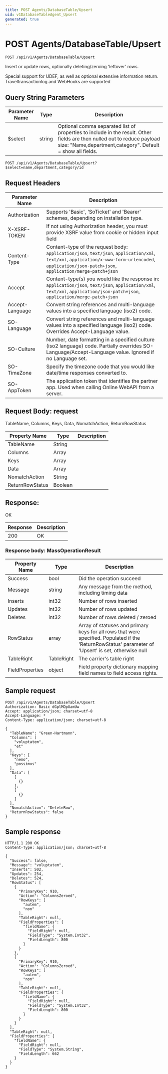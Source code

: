 ```yaml
---
title: POST Agents/DatabaseTable/Upsert
uid: v1DatabaseTableAgent_Upsert
generated: true
---
```


# POST Agents/DatabaseTable/Upsert

```http
POST /api/v1/Agents/DatabaseTable/Upsert
```

Insert or update rows, optionally deleting/zeroing 'leftover' rows.


Special support for UDEF, as well as optional extensive information return. Traveltransactionlog and WebHooks are supported






## Query String Parameters

| Parameter Name | Type |  Description |
|----------------|------|--------------|
| $select | string |  Optional comma separated list of properties to include in the result. Other fields are then nulled out to reduce payload size: "Name,department,category". Default = show all fields. |

```http
POST /api/v1/Agents/DatabaseTable/Upsert?$select=name,department,category/id
```


## Request Headers

| Parameter Name | Description |
|----------------|-------------|
| Authorization  | Supports 'Basic', 'SoTicket' and 'Bearer' schemes, depending on installation type. |
| X-XSRF-TOKEN   | If not using Authorization header, you must provide XSRF value from cookie or hidden input field |
| Content-Type | Content-type of the request body: `application/json`, `text/json`, `application/xml`, `text/xml`, `application/x-www-form-urlencoded`, `application/json-patch+json`, `application/merge-patch+json` |
| Accept         | Content-type(s) you would like the response in: `application/json`, `text/json`, `application/xml`, `text/xml`, `application/json-patch+json`, `application/merge-patch+json` |
| Accept-Language | Convert string references and multi-language values into a specified language (iso2) code. |
| SO-Language | Convert string references and multi-language values into a specified language (iso2) code. Overrides Accept-Language value. |
| SO-Culture | Number, date formatting in a specified culture (iso2 language) code. Partially overrides SO-Language/Accept-Language value. Ignored if no Language set. |
| SO-TimeZone | Specify the timezone code that you would like date/time responses converted to. |
| SO-AppToken | The application token that identifies the partner app. Used when calling Online WebAPI from a server. |

## Request Body: request 

TableName, Columns, Keys, Data, NomatchAction, ReturnRowStatus 

| Property Name | Type |  Description |
|----------------|------|--------------|
| TableName | String |  |
| Columns | Array |  |
| Keys | Array |  |
| Data | Array |  |
| NomatchAction | String |  |
| ReturnRowStatus | Boolean |  |

## Response:

OK

| Response | Description |
|----------------|-------------|
| 200 | OK |

### Response body: MassOperationResult

| Property Name | Type |  Description |
|----------------|------|--------------|
| Success | bool | Did the operation succeed |
| Message | string | Any message from the method, including timing data |
| Inserts | int32 | Number of rows inserted |
| Updates | int32 | Number of rows updated |
| Deletes | int32 | Number of rows deleted / zeroed |
| RowStatus | array | Array of statuses and primary keys for all rows that were specified. Populated if the 'ReturnRowStatus' parameter of 'Upsert' is set, otherwise null |
| TableRight | TableRight | The carrier's table right |
| FieldProperties | object | Field property dictionary mapping field names to field access rights. |

## Sample request

```http!
POST /api/v1/Agents/DatabaseTable/Upsert
Authorization: Basic dGplMDpUamUw
Accept: application/json; charset=utf-8
Accept-Language: *
Content-Type: application/json; charset=utf-8

{
  "TableName": "Green-Hartmann",
  "Columns": [
    "voluptatem",
    "et"
  ],
  "Keys": [
    "nemo",
    "possimus"
  ],
  "Data": [
    [
      {}
    ],
    [
      {}
    ]
  ],
  "NomatchAction": "DeleteRow",
  "ReturnRowStatus": false
}
```

## Sample response

```http_
HTTP/1.1 200 OK
Content-Type: application/json; charset=utf-8

{
  "Success": false,
  "Message": "voluptatem",
  "Inserts": 502,
  "Updates": 254,
  "Deletes": 524,
  "RowStatus": [
    {
      "PrimaryKey": 910,
      "Action": "ColumnsZeroed",
      "RowKeys": [
        "autem",
        "non"
      ],
      "TableRight": null,
      "FieldProperties": {
        "fieldName": {
          "FieldRight": null,
          "FieldType": "System.Int32",
          "FieldLength": 800
        }
      }
    },
    {
      "PrimaryKey": 910,
      "Action": "ColumnsZeroed",
      "RowKeys": [
        "autem",
        "non"
      ],
      "TableRight": null,
      "FieldProperties": {
        "fieldName": {
          "FieldRight": null,
          "FieldType": "System.Int32",
          "FieldLength": 800
        }
      }
    }
  ],
  "TableRight": null,
  "FieldProperties": {
    "fieldName": {
      "FieldRight": null,
      "FieldType": "System.String",
      "FieldLength": 662
    }
  }
}
```